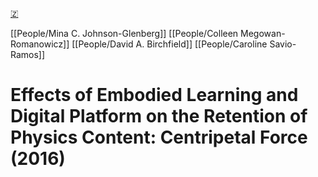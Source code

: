 [🇿](zotero://select/library/items/5T6N9XND)

[[People/Mina C. Johnson-Glenberg]] [[People/Colleen Megowan-Romanowicz]] [[People/David A. Birchfield]] [[People/Caroline Savio-Ramos]] 
# Effects of Embodied Learning and Digital Platform on the Retention of Physics Content: Centripetal Force (2016)

